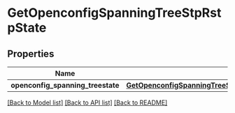 # GetOpenconfigSpanningTreeStpRstpState

## Properties
Name | Type | Description | Notes
------------ | ------------- | ------------- | -------------
**openconfig_spanning_treestate** | [**GetOpenconfigSpanningTreeStpOpenconfigspanningtreestpRstpState**](GetOpenconfigSpanningTreeStpOpenconfigspanningtreestpRstpState.md) |  | [optional] 

[[Back to Model list]](../README.md#documentation-for-models) [[Back to API list]](../README.md#documentation-for-api-endpoints) [[Back to README]](../README.md)


